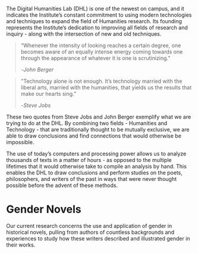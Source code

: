 The Digital Humanities Lab (DHL) is one of the newest on campus, and it indicates the Institute’s constant commitment to using modern technologies and techniques to expand the field of Humanities research. Its founding represents the Institute’s dedication to improving all fields of research and inquiry - along with the intersection of new and old techniques.

>“Whenever the intensity of looking reaches a certain degree, one becomes aware of an equally intense energy coming towards one through the appearance of whatever it is one is scrutinizing.”
>
> -*John Berger*


>"Technology alone is not enough. It’s technology married with the liberal arts, married with the humanities, that yields us the results that make our hearts sing.” 
>
>-*Steve Jobs*

These two quotes from Steve Jobs and John Berger exemplify what we are trying to do at the DHL. By combining two fields - Humanities and Technology - that are traditionally thought to be mutually exclusive, we are able to draw conclusions and find connections that would otherwise be impossible.

The use of today’s computers and processing power allows us to analyze thousands of texts in a matter of hours - as opposed to the multiple lifetimes that it would otherwise take to compile an analysis by hand. This enables the DHL to draw conclusions and perform studies on the poets, philosophers, and writers of the past in ways that were never thought possible before the advent of these methods.

# Gender Novels
Our current research concerns the use and application of gender in historical novels, pulling from authors of countless backgrounds and experiences to study how these writers described and illustrated gender in their works.
